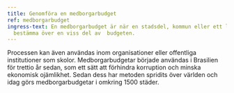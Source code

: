 ```yaml
---
title: Genomföra en medborgarbudget
ref: medborgarbudget
ingress-text: En medborgarbudget är när en stadsdel, kommun eller ett land låter invånarna
  bestämma över en viss del av  budgeten.
---
```


Processen kan även användas inom organisationer eller offentliga institutioner som skolor. Medborgarbudgetar började användas i Brasilien för trettio år sedan, som ett sätt att förhindra korruption och minska ekonomisk ojämlikhet. Sedan dess har metoden spridits över världen och idag görs medborgarbudgetar i omkring 1500 städer.
